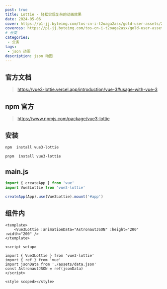 ```yaml
---
post: true
title: Lottie - 轻松实现复杂的动画效果
date: 2024-05-06
cover: https://p1-jj.byteimg.com/tos-cn-i-t2oaga2asx/gold-user-assets/2018/8/3/164ff072f3b9c346~tplv-t2oaga2asx-jj-mark:3024:0:0:0:q75.awebp
coveross: https://p1-jj.byteimg.com/tos-cn-i-t2oaga2asx/gold-user-assets/2018/8/3/164ff072f3b9c346~tplv-t2oaga2asx-jj-mark:3024:0:0:0:q75.awebp
# 分类
categories:
 - 业务
tags:
 - json 动图
description: json 动图
---
```


## 官方文档 
> https://vue3-lottie.vercel.app/introduction/vue-3#usage-with-vue-3

## npm 官方
> https://www.npmjs.com/package/vue3-lottie

## 安装
```bash
npm  install vue3-lottie
```

```bash
pnpm  install vue3-lottie
```

## main.js
```js
import { createApp } from 'vue'
import Vue3Lottie from 'vue3-lottie'

createApp(App).use(Vue3Lottie).mount('#app')
```

## 组件内
```vue
<template>
    <Vue3Lottie :animationData="AstronautJSON" :height="200" :width="200" />
</template>

<script setup>

import { Vue3Lottie } from 'vue3-lottie'
import { ref } from 'vue'
import jsonData from './assets/data.json'
const AstronautJSON = ref(jsonData)
</script>

<style scoped></style>
```
